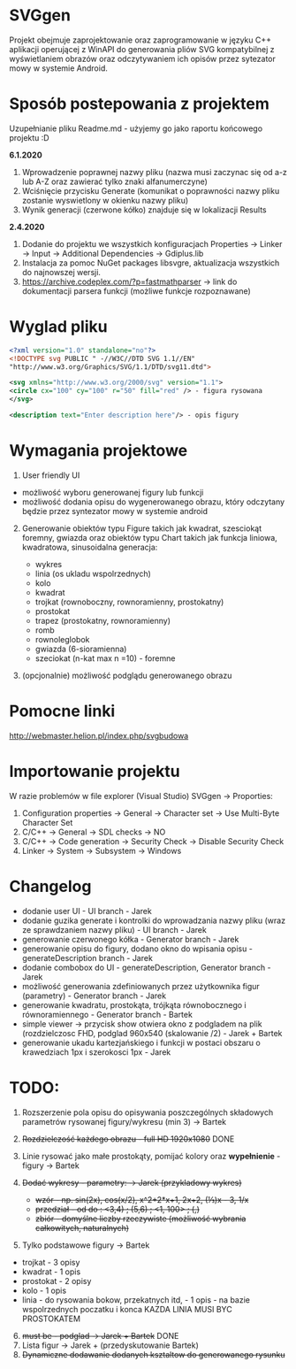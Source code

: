 # SVGgen

Projekt obejmuje zaprojektowanie oraz zaprogramowanie w języku C++ aplikacji operującej z WinAPI do generowania pliów SVG kompatybilnej z wyświetlaniem obrazów oraz odczytywaniem ich opisów przez sytezator mowy w systemie Android.

# Sposób postepowania z projektem

Uzupełnianie pliku Readme.md - użyjemy go jako raportu końcowego projektu :D

<b>6.1.2020</b>
1. Wprowadzenie poprawnej nazwy pliku (nazwa musi zaczynac się od a-z lub A-Z oraz zawierać tylko znaki alfanumerczyne)
2. Wciśnięcie przycisku Generate (komunikat o poprawności nazwy pliku zostanie wyswietlony w okienku nazwy pliku)
3. Wynik generacji (czerwone kółko) znajduje się w lokalizacji Results

<b>2.4.2020</b>
1. Dodanie do projektu we wszystkich konfiguracjach Properties -> Linker -> Input -> Additional Dependencies -> Gdiplus.lib
2. Instalacja za pomoc NuGet packages libsvgre, aktualizacja wszystkich do najnowszej wersji.
3. https://archive.codeplex.com/?p=fastmathparser -> link do dokumentacji parsera funkcji (możliwe funkcje rozpoznawane)

# Wyglad pliku
```xml
<?xml version="1.0" standalone="no"?>
<!DOCTYPE svg PUBLIC " -//W3C//DTD SVG 1.1//EN"
"http://www.w3.org/Graphics/SVG/1.1/DTD/svg11.dtd">

<svg xmlns="http://www.w3.org/2000/svg" version="1.1">
<circle cx="100" cy="100" r="50" fill="red" /> - figura rysowana
</svg>

<description text="Enter description here"/> - opis figury
```
# Wymagania projektowe

1. User friendly UI
  - możliwość wyboru generowanej figury lub funkcji
  - możliwość dodania opisu do wygenerowanego obrazu, który odczytany będzie przez syntezator mowy w systemie android
2. Generowanie obiektów typu Figure takich jak kwadrat, szesciokąt foremny, gwiazda oraz obiektów typu Chart takich jak funkcja liniowa, kwadratowa, sinusoidalna
  generacja:
    -	wykres
    -	linia (os ukladu wspolrzednych)
    -	kolo
    -	kwadrat
    -	trojkat (rownoboczny, rownoramienny, prostokatny)
    -	prostokat 
    -	trapez (prostokatny, rownoramienny)
    -	romb
    -	rownoleglobok
    -	gwiazda (6-sioramienna)
    -	szeciokat (n-kat max n =10) - foremne

3. (opcjonalnie) możliwość podglądu generowanego obrazu

# Pomocne linki

http://webmaster.helion.pl/index.php/svgbudowa

# Importowanie projektu

W razie problemów w file explorer (Visual Studio) SVGgen -> Proporties:
  1. Configuration properties -> General -> Character set -> Use Multi-Byte Character Set
  2. C/C++ -> General -> SDL checks -> NO
  3. C/C++ -> Code generation -> Security Check -> Disable Security Check
  4. Linker -> System -> Subsystem -> Windows

# Changelog

  - dodanie user UI - UI branch - Jarek
  - dodanie guzika generate i kontrolki do wprowadzania nazwy pliku (wraz ze sprawdzaniem nazwy pliku) - UI branch - Jarek
  - generowanie czerwonego kółka - Generator branch - Jarek
  - generowanie opisu do figury, dodano okno do wpisania opisu - generateDescription branch - Jarek
  - dodanie combobox do UI - generateDescription, Generator branch - Jarek
  - możliwość generowania zdefiniowanych przez użytkownika figur (parametry) - Generator branch - Jarek
  - generowanie kwadratu, prostokąta, trójkąta równobocznego i równoramiennego - Generator branch - Bartek
  - simple viewer -> przycisk show otwiera okno z podgladem na plik (rozdzielczosc FHD, podglad 960x540 (skalowanie /2) - Jarek + Bartek
  - generowanie ukadu kartezjańskiego i funkcji w postaci obszaru o krawedziach 1px i szerokosci 1px - Jarek
  
# TODO:
1. Rozszerzenie pola opisu do opisywania poszczególnych składowych parametrów rysowanej figury/wykresu (min 3) -> Bartek
2. <s>Rozdzielczość każdego obrazu - full HD 1920x1080</s> DONE
3. Linie rysować jako małe prostokąty, pomijać kolory oraz <b>wypełnienie</b> - figury -> Bartek
4. <s>Dodać wykresy - parametry: -> Jarek (przykladowy wykres)
    - wzór - np. sin(2x), cos(x/2), x^2+2*x+1, 2x+2, (⅓)x - 3, 1/x
    - przedział - od do : <3,4) ; (5,6) ; <1, 100> ; (,)
    - zbiór - domyślne liczby rzeczywiste (możliwość wybrania całkowitych, naturalnych)</s>

5. Tylko podstawowe figury -> Bartek
  - trojkat - 3 opisy
  - kwadrat - 1 opis
  - prostokat - 2 opisy
  - kolo - 1 opis
  - linia - do rysowania bokow, przekatnych itd, - 1 opis - na bazie wspolrzednych poczatku i konca
  KAZDA LINIA MUSI BYC PROSTOKATEM
6. <s>must be - podglad -> Jarek + Bartek</s> DONE
7. Lista figur -> Jarek + (przedyskutowanie Bartek)
8. <s>Dynamiczne dodawanie dodanych ksztaltow do generowanego rysunku</s>
